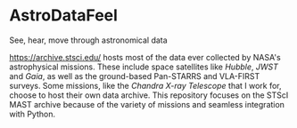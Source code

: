 # AstroDataFeel
See, hear, move through astronomical data 

https://archive.stsci.edu/ hosts most of the data ever collected by NASA's astrophysical missions. These include space satellites like <i>Hubble</i>, <i>JWST</i> and <i>Gaia</i>, as well as the ground-based Pan-STARRS and VLA-FIRST surveys. Some missions, like the <i>Chandra X-ray Telescope</i> that I work for, choose to host their own data archive. This repository focuses on the STScI MAST archive because of the variety of missions and seamless integration with Python. 

